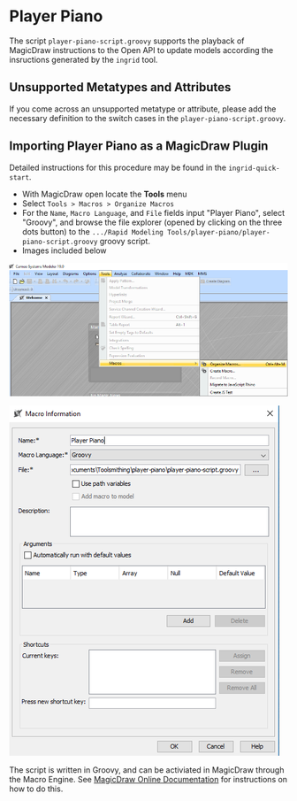 # Player Piano

The script `player-piano-script.groovy` supports the playback of MagicDraw instructions to the Open API to update models according the insructions generated by the `ingrid` tool.

## Unsupported Metatypes and Attributes
If you come across an unsupported metatype or attribute, please add the necessary definition to the switch cases in the `player-piano-script.groovy`. 

## Importing Player Piano as a MagicDraw Plugin
Detailed instructions for this procedure may be found in the `ingrid-quick-start`.

- With MagicDraw open locate the **Tools** menu
- Select `Tools > Macros > Organize Macros`
- For the `Name`, `Macro Language`, and `File` fields input "Player Piano", select "Groovy", and browse the file explorer (opened by clicking on the three dots button) to the `.../Rapid Modeling Tools/player-piano/player-piano-script.groovy` groovy script.
- Images included below

![](../ingrid-quick-start/macros_organize_screen.png)

![](../ingrid-quick-start/macro_config_screen.png)
<!-- add image macros_organize_screen.png -->
<!-- add image macro_config_screen.png -->

The script is written in Groovy, and can be activiated in MagicDraw through the Macro Engine. See [MagicDraw Online Documentation](https://docs.nomagic.com/display/MD190/Adding+a+Macro+and+editing+Macro+information) for instructions on how to do this.
